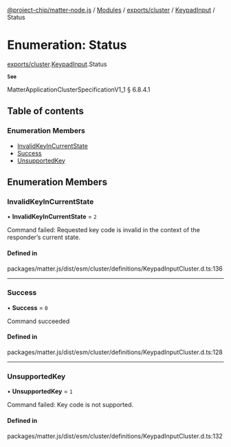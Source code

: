 [@project-chip/matter-node.js](../README.md) / [Modules](../modules.md) / [exports/cluster](../modules/exports_cluster.md) / [KeypadInput](../modules/exports_cluster.KeypadInput.md) / Status

# Enumeration: Status

[exports/cluster](../modules/exports_cluster.md).[KeypadInput](../modules/exports_cluster.KeypadInput.md).Status

**`See`**

MatterApplicationClusterSpecificationV1_1 § 6.8.4.1

## Table of contents

### Enumeration Members

- [InvalidKeyInCurrentState](exports_cluster.KeypadInput.Status.md#invalidkeyincurrentstate)
- [Success](exports_cluster.KeypadInput.Status.md#success)
- [UnsupportedKey](exports_cluster.KeypadInput.Status.md#unsupportedkey)

## Enumeration Members

### InvalidKeyInCurrentState

• **InvalidKeyInCurrentState** = ``2``

Command failed: Requested key code is invalid in the context of the responder’s current state.

#### Defined in

packages/matter.js/dist/esm/cluster/definitions/KeypadInputCluster.d.ts:136

___

### Success

• **Success** = ``0``

Command succeeded

#### Defined in

packages/matter.js/dist/esm/cluster/definitions/KeypadInputCluster.d.ts:128

___

### UnsupportedKey

• **UnsupportedKey** = ``1``

Command failed: Key code is not supported.

#### Defined in

packages/matter.js/dist/esm/cluster/definitions/KeypadInputCluster.d.ts:132
